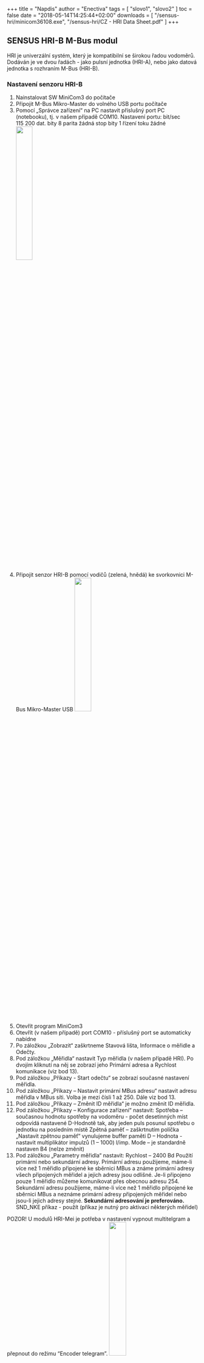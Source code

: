 +++
title = "Napdis"
author = "Enectiva"
tags = [
    "slovo1",
    "slovo2"
]
toc = false
date = "2018-05-14T14:25:44+02:00"
downloads = [
    "/sensus-hri/minicom36108.exe",
    "/sensus-hri/CZ - HRI Data Sheet.pdf"
]
+++

## SENSUS HRI-B M-Bus modul
HRI je univerzální systém, který je kompatibilní se širokou řadou vodoměrů. Dodáván je ve dvou řadách - jako pulsní jednotka (HRI-A), nebo jako datová jednotka s rozhraním M-Bus (HRI-B).
### Nastavení senzoru HRI-B
1. 	Nainstalovat SW MiniCom3 do počítače
2. 	Připojit M-Bus Mikro-Master do volného USB portu počítače
3. 	Pomocí „Správce zařízení“ na PC nastavit příslušný port PC (notebooku), tj. v našem případě COM10.
Nastavení portu:
	bit/sec	115 200
	dat. bity		8
	parita	žádná
	stop bity	1
	řízení toku	žádné 
<img class="center" src="/images/sensus-hri/hri_01.jpg" style="width:30%"></img>
4. 	Připojit senzor HRI-B pomocí vodičů (zelená, hnědá) ke svorkovnici M-Bus Mikro-Master USB
<img class="center" src="/images/sensus-hri/hri_02.png" style="width:30%"></img>
5. 	Otevřít program MiniCom3 
6. 	Otevřít (v našem případě) port COM10 - příslušný port se automaticky nabídne
7.	Po záložkou „Zobrazit“ zaškrtneme Stavová lišta, Informace o měřidle a Odečty.
8.	Pod záložkou „Měřidla“ nastavit Typ měřidla (v našem případě HRI). Po dvojím kliknutí na něj se zobrazí jeho Primární adresa a Rychlost komunikace (viz bod 13).
9.	Pod záložkou „Příkazy - Start odečtu“ se zobrazí současné nastavení měřidla.	
10.    Pod záložkou „Příkazy – Nastavit primární MBus adresu“ nastavit adresu měřidla v MBus síti. Volba je mezi čísli 1 až 250. Dále viz bod 13.
11.	Pod záložkou „Příkazy – Změnit ID měřidla“ je možno změnit ID měřidla.
12.	Pod záložkou „Příkazy – Konfigurace zařízení“ nastavit:
          Spotřeba – současnou hodnotu spotřeby na vodoměru - počet desetinných míst odpovídá nastavené D-Hodnotě tak, aby jeden puls posunul spotřebu o jednotku na posledním místě 
	Zpětná paměť – zaškrtnutím políčka „Nastavit zpětnou paměť“ vynulujeme
	buffer paměti
          D – Hodnota  - nastavit multiplikátor impulzů (1 – 1000) l/imp.
	Mode – je standardně nastaven B4 (nelze změnit) 
 13.   Pod záložkou „Parametry měřidla“ nastavit: 
          Rychlost – 2400 Bd
Použití primární nebo sekundární adresy.
Primární adresu použijeme, máme-li více než 1 měřidlo připojené ke sběrnici MBus a známe primární adresy všech připojených měřidel a jejich adresy jsou odlišné. Je-li připojeno pouze 1 měřidlo můžeme komunikovat přes obecnou adresu 254.
Sekundární adresu použijeme, máme-li více než 1 měřidlo připojené ke sběrnici MBus a neznáme primární adresy připojených měřidel nebo jsou-li jejich adresy stejné. **Sekundární adresování je preferováno.**
SND_NKE příkaz - použít (příkaz je nutný pro aktivaci některých měřidel)

POZOR!
U modulů HRI-Mei je potřeba v nastavení vypnout multitelgram a přepnout do režimu “Encoder telegram”.
<img class="center" src="/images/sensus-hri/03.png" style="width:30%"></img>

### Připojení modulu HRI na M-Bus sběrnici
Moduly HRI-B se na M-Bus sběrnici připojují pomocí hnědého a zeleného vodiče.
Vodiče jsou označeny následujícími barvami:
Hnědý - společná zem
Zelený - data (M-Bus)
Bílý, žlutý - konfigurovatelné pulsní výstupy